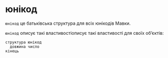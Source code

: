# юнікод

`юнікод` <keyword>це</keyword> батьківська структура для всіх юнікодів <subject>Мавки</subject>.

`юнікод` описує такі властивостіописує такі властивості для своїх обʼєктів:

```мавка
структура юнікод
  довжина число
кінець
```